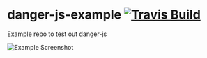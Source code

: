 # danger-js-example [![Travis Build](https://img.shields.io/travis/nagelflorian/danger-js-example.svg)](https://travis-ci.org/nagelflorian/danger-js-example)

Example repo to test out danger-js

![Example Screenshot](https://cloud.githubusercontent.com/assets/7649376/22398233/a75666bc-e584-11e6-9498-702e77ac03cc.png)
